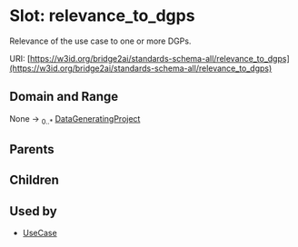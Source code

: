 
# Slot: relevance_to_dgps


Relevance of the use case to one or more DGPs.

URI: [https://w3id.org/bridge2ai/standards-schema-all/relevance_to_dgps](https://w3id.org/bridge2ai/standards-schema-all/relevance_to_dgps)


## Domain and Range

None &#8594;  <sub>0..\*</sub> [DataGeneratingProject](DataGeneratingProject.md)

## Parents


## Children


## Used by

 * [UseCase](UseCase.md)

